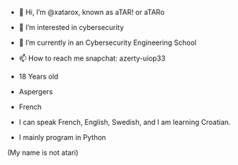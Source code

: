 - 👋 Hi, I’m @xatarox, known as aTAR! or aTARo
- 👀 I’m interested in cybersecurity
- 🌱 I’m currently in an Cybersecurity Engineering School
- 📫 How to reach me snapchat: azerty-uiop33

- 18 Years old
- Aspergers
- French
- I can speak French, English, Swedish, and I am learning Croatian.
- I mainly program in Python

(My name is not atari)
